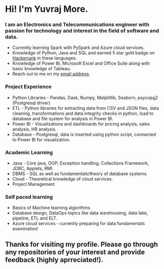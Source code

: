 # Hi! I'm Yuvraj More.

### I am an Electronics and Telecommunications engineer with passion for technology and interest in the field of software and data.
- Currently learning Spark with PySpark and Azure cloud services.
- Knowledge of Python, Java and SQL and earned 5 star gold badge on [Hackerrank](https://www.hackerrank.com/profile/yuvrajmore8805) in these languages.
- Knowledge of Power BI, Microsoft Excel and Office Suite along with basic knowledge of Tableau.
- Reach out to me on my [email address](yuvrajmore8805@gmail.com).

### Project Experience
- Python Libraries - Pandas, Dask, Numpy, Matplitlib, Seaborn, psycopg2 (Postgresql driver)
- ETL -  Python libraries for extracting data from CSV and JSON files, data cleaning, transformations and data integrity checks in python, load to database and file system for analysis in Power BI.
- Power BI - Visualizations and dashboards for pricing analysis, sales analysis, HR analysis.
- Database - Postgresql, data is inserted using python script, connected to Power BI for visualization.

### Academic Learning
- Java - Core java, OOP, Exception handling, Collections Framework, JDBC, Applets, RMI.
- DBMS - SQL as well as fundamentals/theory of database systems.
- Cloud - Theoretical knowledge of cloud services.
- Project Management

### Self paced learning
- Basics of Machine learning algorithms
- Database design, DataOps topics like data warehousing, data lake, pipeline, ETL and ELT.
- Azure cloud services - currently preparing for data fundamentals examination!

## Thanks for visiting my profile. Please go through any repositories of your interest and provide feedback (highly aprreciated!).
